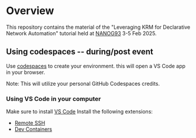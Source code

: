 # Overview

This repository contains the material of the "Leveraging KRM for Declarative Network Automation" tutorial held at [NANOG93](https://nanog.org/events/nanog-93/) 3-5 Feb 2025.

## Using codespaces -- during/post event
Use  [codespaces](https://codespaces.new/cloud-native-everything/nanog93-krm-tutorial/) to create your environment.
this will open a VS Code app in your browser.

Note: This will utilize your personal GitHub Codespaces credits.

### Using VS Code in your computer
Make sure to install [VS Code](https://code.visualstudio.com/download)
Install the following extensions:
- [Remote SSH](https://marketplace.visualstudio.com/items?itemName=ms-vscode-remote.remote-ssh)
- [Dev Containers](https://marketplace.visualstudio.com/items?itemName=ms-vscode-remote.remote-containers)

